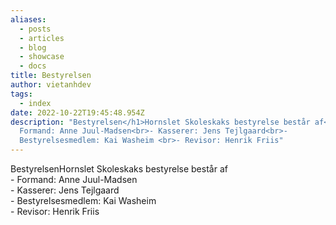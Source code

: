 ```yaml
---
aliases:
  - posts
  - articles
  - blog
  - showcase
  - docs
title: Bestyrelsen
author: vietanhdev
tags:
  - index
date: 2022-10-22T19:45:48.954Z
description: "Bestyrelsen</h1>Hornslet Skoleskaks bestyrelse består af<br>-
  Formand: Anne Juul-Madsen<br>- Kasserer: Jens Tejlgaard<br>-
  Bestyrelsesmedlem: Kai Washeim <br>- Revisor: Henrik Friis"
---
```

Bestyrelsen</h1>Hornslet Skoleskaks bestyrelse består af<br>- Formand: Anne Juul-Madsen<br>- Kasserer: Jens Tejlgaard<br>- Bestyrelsesmedlem: Kai Washeim <br>- Revisor: Henrik Friis